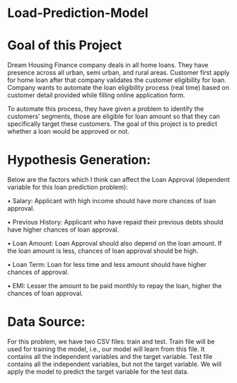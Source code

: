 # Load-Prediction-Model

# Goal of this Project

Dream Housing Finance company deals in all home loans. They have presence across all urban, semi urban, and rural areas. Customer first apply for home loan after that company validates the customer eligibility for loan. Company wants to automate the loan eligibility process (real time) based on customer detail provided while filling online application form.

To automate this process, they have given a problem to identify the customers’ segments, those are eligible for loan amount so that they can specifically target these customers. The goal of this project is to predict whether a loan would be approved or not.

# Hypothesis Generation:

Below are the factors which I think can affect the Loan Approval (dependent variable for this loan prediction problem):

• Salary: Applicant with high income should have more chances of loan approval.

• Previous History: Applicant who have repaid their previous debts should have higher chances of loan approval.

• Loan Amount: Loan Approval should also depend on the loan amount. If the loan amount is less, chances of loan approval should be high.

• Loan Term: Loan for less time and less amount should have higher chances of approval.

• EMI: Lesser the amount to be paid monthly to repay the loan, higher the chances of loan approval.

# Data Source:
For this problem, we have two CSV files: train and test. Train file will be used for training the model, i.e., our model will learn from this file. It contains all the independent variables and the target variable. Test file contains all the independent variables, but not the target variable. We will apply the model to predict the target variable for the test data.
